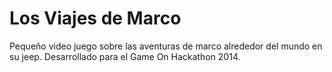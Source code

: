 Los Viajes de Marco
===

Pequeño video juego sobre las aventuras de marco alrededor del mundo en su jeep.
Desarrollado para el Game On Hackathon 2014. 